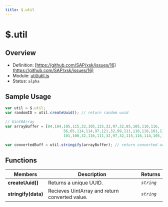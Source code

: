 ```yaml
---
title: $.util
---
```


$.util
===

## Overview

- Definition: [https://github.com/SAP/xsk/issues/16](https://github.com/SAP/xsk/issues/16)
- Module: [util/util.js](https://github.com/SAP/xsk/blob/main/modules/api/api-xsjs/src/main/resources/xsk/util/util.js)
- Status: `alpha`

## Sample Usage

```javascript
var util = $.util;
var randomID = util.createUuid(); // return random uuid

// Uint8Array
var arrayBuffer = [84,104,105,115,32,105,115,32,97,32,85,105,110,116,
                          56,65,114,114,97,121,32,99,111,110,118,101,114,116,
                          101,100,32,116,111,32,97,32,115,116,114,105,110,103];

var convertedBuff = util.stringify(arrayBuffer); // return converted arrayBuffer to String
```

## Functions

| Members             | Description                                            | Returns     |
|---------------------|--------------------------------------------------------|-------------|
| **createUuid()**    | Returns a unique UUID.                                 | _`string`_  |
| **stringify(data)** | Recieves UintArray and return converted value.         | _`string`_  |
